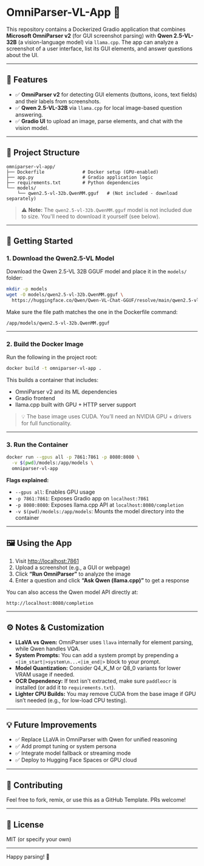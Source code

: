 
# OmniParser-VL-App 🚀

This repository contains a Dockerized Gradio application that combines **Microsoft OmniParser v2** (for GUI screenshot parsing) with **Qwen 2.5-VL-32B** (a vision-language model) via `llama.cpp`. The app can analyze a screenshot of a user interface, list its GUI elements, and answer questions about the UI.

---

## 🧠 Features

- ✅ **OmniParser v2** for detecting GUI elements (buttons, icons, text fields) and their labels from screenshots.
- ✅ **Qwen 2.5-VL-32B** via `llama.cpp` for local image-based question answering.
- ✅ **Gradio UI** to upload an image, parse elements, and chat with the vision model.

---

## 📁 Project Structure

```
omniparser-vl-app/
├── Dockerfile              # Docker setup (GPU-enabled)
├── app.py                  # Gradio application logic
├── requirements.txt        # Python dependencies
└── models/
    └── qwen2.5-vl-32b.QwenMM.gguf   # (Not included - download separately)
```

> ⚠️ **Note:** The `qwen2.5-vl-32b.QwenMM.gguf` model is not included due to size. You'll need to download it yourself (see below).

---

## 🚀 Getting Started

### 1. Download the Qwen2.5-VL Model

Download the Qwen 2.5-VL 32B GGUF model and place it in the `models/` folder:

```bash
mkdir -p models
wget -O models/qwen2.5-vl-32b.QwenMM.gguf \
  https://huggingface.co/Qwen/Qwen-VL-Chat-GGUF/resolve/main/qwen2.5-vl-32b.QwenMM.gguf
```

Make sure the file path matches the one in the Dockerfile command:
```
/app/models/qwen2.5-vl-32b.QwenMM.gguf
```

---

### 2. Build the Docker Image

Run the following in the project root:

```bash
docker build -t omniparser-vl-app .
```

This builds a container that includes:

- OmniParser v2 and its ML dependencies
- Gradio frontend
- llama.cpp built with GPU + HTTP server support

> 💡 The base image uses CUDA. You’ll need an NVIDIA GPU + drivers for full functionality.

---

### 3. Run the Container

```bash
docker run --gpus all -p 7861:7861 -p 8080:8080 \
  -v $(pwd)/models:/app/models \
  omniparser-vl-app
```

**Flags explained:**
- `--gpus all`: Enables GPU usage
- `-p 7861:7861`: Exposes Gradio app on `localhost:7861`
- `-p 8080:8080`: Exposes llama.cpp API at `localhost:8080/completion`
- `-v $(pwd)/models:/app/models`: Mounts the model directory into the container

---

## 🖼 Using the App

1. Visit [http://localhost:7861](http://localhost:7861)
2. Upload a screenshot (e.g., a GUI or webpage)
3. Click **“Run OmniParser”** to analyze the image
4. Enter a question and click **“Ask Qwen (llama.cpp)”** to get a response

You can also access the Qwen model API directly at:

```
http://localhost:8080/completion
```

---

## ⚙️ Notes & Customization

- **LLaVA vs Qwen:** OmniParser uses `llava` internally for element parsing, while Qwen handles VQA.
- **System Prompts:** You can add a system prompt by prepending a `<|im_start|>system\n...<|im_end|>` block to your prompt.
- **Model Quantization:** Consider Q4_K_M or Q8_0 variants for lower VRAM usage if needed.
- **OCR Dependency:** If text isn't extracted, make sure `paddleocr` is installed (or add it to `requirements.txt`).
- **Lighter CPU Builds:** You may remove CUDA from the base image if GPU isn’t needed (e.g., for low-load CPU testing).

---

## 💡 Future Improvements

- ✅ Replace LLaVA in OmniParser with Qwen for unified reasoning
- ✅ Add prompt tuning or system persona
- ✅ Integrate model fallback or streaming mode
- ✅ Deploy to Hugging Face Spaces or GPU cloud

---

## 🤝 Contributing

Feel free to fork, remix, or use this as a GitHub Template. PRs welcome!

---

## 📄 License

MIT (or specify your own)

---

Happy parsing! 🎉
